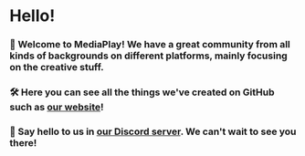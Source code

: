# Hello!

### 👥 Welcome to MediaPlay! We have a great community from all kinds of backgrounds on different platforms, mainly focusing on the creative stuff.

### 🛠️ Here you can see all the things we've created on GitHub such as [our website](https://mediaplay-discord.netlify.app/)!

### 👋 Say hello to us in [our Discord server](https://discord.gg/5Tdke6dsaP). We can't wait to see you there!
